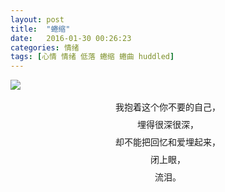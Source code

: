 ```yaml
---
layout: post
title:  "蜷缩"
date:   2016-01-30 00:26:23
categories: 情绪
tags: [心情 情绪 低落 蜷缩 蜷曲 huddled]
---
```

![
](img/2016-01-30.jpg)
<div style="text-align:center;line-height:2;">
我抱着这个你不要的自己，<br />
埋得很深很深，<br />
却不能把回忆和爱埋起来，<br />
闭上眼，<br />
流泪。
</div>
